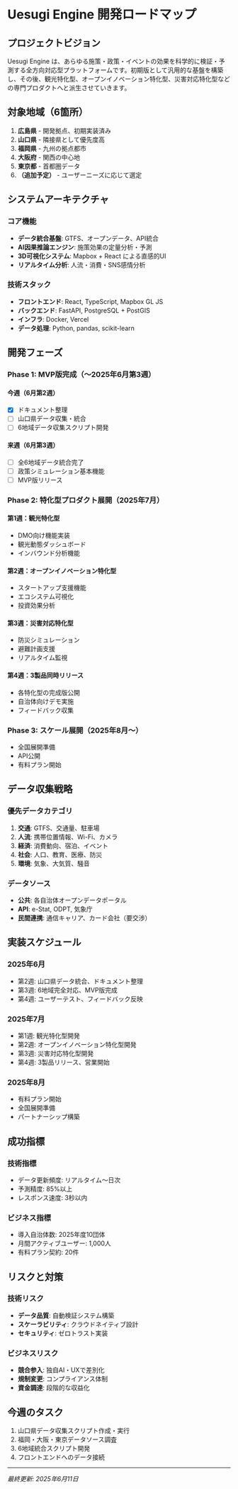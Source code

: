 # Uesugi Engine 開発ロードマップ

## プロジェクトビジョン

Uesugi Engine は、あらゆる施策・政策・イベントの効果を科学的に検証・予測する全方向対応型プラットフォームです。初期版として汎用的な基盤を構築し、その後、観光特化型、オープンイノベーション特化型、災害対応特化型などの専門プロダクトへと派生させていきます。

## 対象地域（6箇所）

1. **広島県** - 開発拠点、初期実装済み
2. **山口県** - 隣接県として優先度高
3. **福岡県** - 九州の拠点都市
4. **大阪府** - 関西の中心地
5. **東京都** - 首都圏データ
6. **（追加予定）** - ユーザーニーズに応じて選定

## システムアーキテクチャ

### コア機能
- **データ統合基盤**: GTFS、オープンデータ、API統合
- **AI因果推論エンジン**: 施策効果の定量分析・予測
- **3D可視化システム**: Mapbox + React による直感的UI
- **リアルタイム分析**: 人流・消費・SNS感情分析

### 技術スタック
- **フロントエンド**: React, TypeScript, Mapbox GL JS
- **バックエンド**: FastAPI, PostgreSQL + PostGIS
- **インフラ**: Docker, Vercel
- **データ処理**: Python, pandas, scikit-learn

## 開発フェーズ

### Phase 1: MVP版完成（〜2025年6月第3週）

#### 今週（6月第2週）
- [x] ドキュメント整理
- [ ] 山口県データ収集・統合
- [ ] 6地域データ収集スクリプト開発

#### 来週（6月第3週）
- [ ] 全6地域データ統合完了
- [ ] 政策シミュレーション基本機能
- [ ] MVP版リリース

### Phase 2: 特化型プロダクト展開（2025年7月）

#### 第1週：観光特化型
- DMO向け機能実装
- 観光動態ダッシュボード
- インバウンド分析機能

#### 第2週：オープンイノベーション特化型  
- スタートアップ支援機能
- エコシステム可視化
- 投資効果分析

#### 第3週：災害対応特化型
- 防災シミュレーション
- 避難計画支援
- リアルタイム監視

#### 第4週：3製品同時リリース
- 各特化型の完成版公開
- 自治体向けデモ実施
- フィードバック収集

### Phase 3: スケール展開（2025年8月〜）
- 全国展開準備
- API公開
- 有料プラン開始

## データ収集戦略

### 優先データカテゴリ
1. **交通**: GTFS、交通量、駐車場
2. **人流**: 携帯位置情報、Wi-Fi、カメラ
3. **経済**: 消費動向、宿泊、イベント
4. **社会**: 人口、教育、医療、防災
5. **環境**: 気象、大気質、騒音

### データソース
- **公共**: 各自治体オープンデータポータル
- **API**: e-Stat, ODPT, 気象庁
- **民間連携**: 通信キャリア、カード会社（要交渉）

## 実装スケジュール

### 2025年6月
- 第2週: 山口県データ統合、ドキュメント整理
- 第3週: 6地域完全対応、MVP版完成
- 第4週: ユーザーテスト、フィードバック反映

### 2025年7月
- 第1週: 観光特化型開発
- 第2週: オープンイノベーション特化型開発
- 第3週: 災害対応特化型開発
- 第4週: 3製品リリース、営業開始

### 2025年8月
- 有料プラン開始
- 全国展開準備
- パートナーシップ構築

## 成功指標

### 技術指標
- データ更新頻度: リアルタイム〜日次
- 予測精度: 85%以上
- レスポンス速度: 3秒以内

### ビジネス指標
- 導入自治体数: 2025年度10団体
- 月間アクティブユーザー: 1,000人
- 有料プラン契約: 20件

## リスクと対策

### 技術リスク
- **データ品質**: 自動検証システム構築
- **スケーラビリティ**: クラウドネイティブ設計
- **セキュリティ**: ゼロトラスト実装

### ビジネスリスク
- **競合参入**: 独自AI・UXで差別化
- **規制変更**: コンプライアンス体制
- **資金調達**: 段階的な収益化

## 今週のタスク

1. 山口県データ収集スクリプト作成・実行
2. 福岡・大阪・東京データソース調査
3. 6地域統合スクリプト開発
4. フロントエンドへのデータ接続

---

*最終更新: 2025年6月11日*